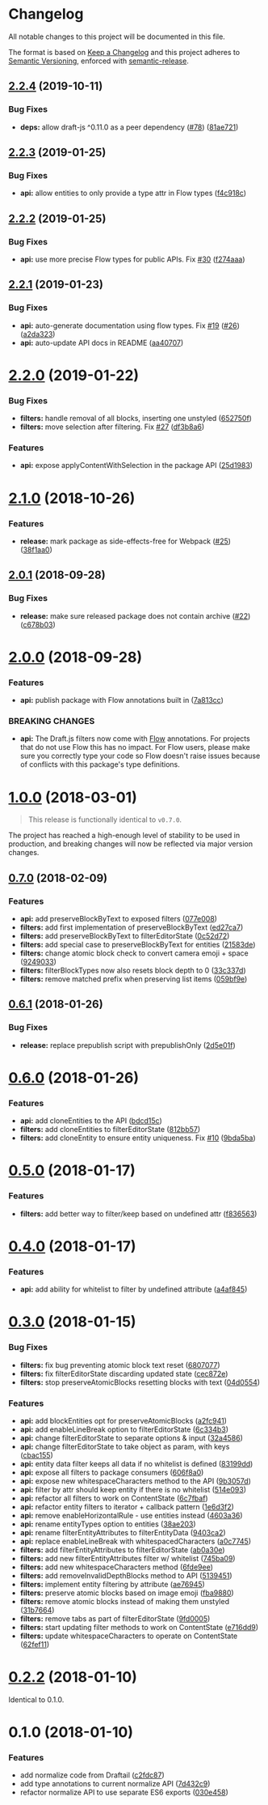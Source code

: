 # Changelog

All notable changes to this project will be documented in this file.

The format is based on [Keep a Changelog](https://keepachangelog.com/en/1.0.0/) and this project adheres to [Semantic Versioning](https://semver.org/spec/v2.0.0.html), enforced with [semantic-release](https://github.com/semantic-release/semantic-release).

## [2.2.4](https://github.com/thibaudcolas/draftjs-filters/compare/v2.2.3...v2.2.4) (2019-10-11)

### Bug Fixes

- **deps:** allow draft-js ^0.11.0 as a peer dependency ([#78](https://github.com/thibaudcolas/draftjs-filters/issues/78)) ([81ae721](https://github.com/thibaudcolas/draftjs-filters/commit/81ae721))

## [2.2.3](https://github.com/thibaudcolas/draftjs-filters/compare/v2.2.2...v2.2.3) (2019-01-25)

### Bug Fixes

- **api:** allow entities to only provide a type attr in Flow types ([f4c918c](https://github.com/thibaudcolas/draftjs-filters/commit/f4c918c))

## [2.2.2](https://github.com/thibaudcolas/draftjs-filters/compare/v2.2.1...v2.2.2) (2019-01-25)

### Bug Fixes

- **api:** use more precise Flow types for public APIs. Fix [#30](https://github.com/thibaudcolas/draftjs-filters/issues/30) ([f274aaa](https://github.com/thibaudcolas/draftjs-filters/commit/f274aaa))

## [2.2.1](https://github.com/thibaudcolas/draftjs-filters/compare/v2.2.0...v2.2.1) (2019-01-23)

### Bug Fixes

- **api:** auto-generate documentation using flow types. Fix [#19](https://github.com/thibaudcolas/draftjs-filters/issues/19) ([#26](https://github.com/thibaudcolas/draftjs-filters/issues/26)) ([a2da323](https://github.com/thibaudcolas/draftjs-filters/commit/a2da323))
- **api:** auto-update API docs in README ([aa40707](https://github.com/thibaudcolas/draftjs-filters/commit/aa40707))

# [2.2.0](https://github.com/thibaudcolas/draftjs-filters/compare/v2.1.0...v2.2.0) (2019-01-22)

### Bug Fixes

- **filters:** handle removal of all blocks, inserting one unstyled ([652750f](https://github.com/thibaudcolas/draftjs-filters/commit/652750f))
- **filters:** move selection after filtering. Fix [#27](https://github.com/thibaudcolas/draftjs-filters/issues/27) ([df3b8a6](https://github.com/thibaudcolas/draftjs-filters/commit/df3b8a6))

### Features

- **api:** expose applyContentWithSelection in the package API ([25d1983](https://github.com/thibaudcolas/draftjs-filters/commit/25d1983))

# [2.1.0](https://github.com/thibaudcolas/draftjs-filters/compare/v2.0.1...v2.1.0) (2018-10-26)

### Features

- **release:** mark package as side-effects-free for Webpack ([#25](https://github.com/thibaudcolas/draftjs-filters/issues/25)) ([38f1aa0](https://github.com/thibaudcolas/draftjs-filters/commit/38f1aa0))

## [2.0.1](https://github.com/thibaudcolas/draftjs-filters/compare/v2.0.0...v2.0.1) (2018-09-28)

### Bug Fixes

- **release:** make sure released package does not contain archive ([#22](https://github.com/thibaudcolas/draftjs-filters/issues/22)) ([c678b03](https://github.com/thibaudcolas/draftjs-filters/commit/c678b03))

# [2.0.0](https://github.com/thibaudcolas/draftjs-filters/compare/v1.0.0...v2.0.0) (2018-09-28)

### Features

- **api:** publish package with Flow annotations built in ([7a813cc](https://github.com/thibaudcolas/draftjs-filters/commit/7a813cc))

### BREAKING CHANGES

- **api:** The Draft.js filters now come with [Flow](https://flow.org/) annotations. For projects that do not use Flow this has no impact. For Flow users, please make sure you correctly type your code so Flow doesn't raise issues because of conflicts with this package's type definitions.

# [1.0.0](https://github.com/thibaudcolas/draftjs-filters/compare/v0.7.0...v1.0.0) (2018-03-01)

> This release is functionally identical to `v0.7.0`.

The project has reached a high-enough level of stability to be used in production, and breaking changes will now be reflected via major version changes.

## [0.7.0](https://github.com/thibaudcolas/draftjs-filters/compare/v0.6.1...v0.7.0) (2018-02-09)

### Features

- **api:** add preserveBlockByText to exposed filters ([077e008](https://github.com/thibaudcolas/draftjs-filters/commit/077e008))
- **filters:** add first implementation of preserveBlockByText ([ed27ca7](https://github.com/thibaudcolas/draftjs-filters/commit/ed27ca7))
- **filters:** add preserveBlockByText to filterEditorState ([0c52d72](https://github.com/thibaudcolas/draftjs-filters/commit/0c52d72))
- **filters:** add special case to preserveBlockByText for entities ([21583de](https://github.com/thibaudcolas/draftjs-filters/commit/21583de))
- **filters:** change atomic block check to convert camera emoji + space ([9249033](https://github.com/thibaudcolas/draftjs-filters/commit/9249033))
- **filters:** filterBlockTypes now also resets block depth to 0 ([33c337d](https://github.com/thibaudcolas/draftjs-filters/commit/33c337d))
- **filters:** remove matched prefix when preserving list items ([059bf9e](https://github.com/thibaudcolas/draftjs-filters/commit/059bf9e))

## [0.6.1](https://github.com/thibaudcolas/draftjs-filters/compare/v0.6.0...v0.6.1) (2018-01-26)

### Bug Fixes

- **release:** replace prepublish script with prepublishOnly ([2d5e01f](https://github.com/thibaudcolas/draftjs-filters/commit/2d5e01f))

# [0.6.0](https://github.com/thibaudcolas/draftjs-filters/compare/v0.5.0...v0.6.0) (2018-01-26)

### Features

- **api:** add cloneEntities to the API ([bdcd15c](https://github.com/thibaudcolas/draftjs-filters/commit/bdcd15c))
- **filters:** add cloneEntities to filterEditorState ([812bb57](https://github.com/thibaudcolas/draftjs-filters/commit/812bb57))
- **filters:** add cloneEntity to ensure entity uniqueness. Fix [#10](https://github.com/thibaudcolas/draftjs-filters/issues/10) ([9bda5ba](https://github.com/thibaudcolas/draftjs-filters/commit/9bda5ba))

# [0.5.0](https://github.com/thibaudcolas/draftjs-filters/compare/v0.4.0...v0.5.0) (2018-01-17)

### Features

- **filters:** add better way to filter/keep based on undefined attr ([f836563](https://github.com/thibaudcolas/draftjs-filters/commit/f836563))

# [0.4.0](https://github.com/thibaudcolas/draftjs-filters/compare/v0.3.0...v0.4.0) (2018-01-17)

### Features

- **api:** add ability for whitelist to filter by undefined attribute ([a4af845](https://github.com/thibaudcolas/draftjs-filters/commit/a4af845))

# [0.3.0](https://github.com/thibaudcolas/draftjs-filters/compare/v0.2.2...v0.3.0) (2018-01-15)

### Bug Fixes

- **filters:** fix bug preventing atomic block text reset ([6807077](https://github.com/thibaudcolas/draftjs-filters/commit/6807077))
- **filters:** fix filterEditorState discarding updated state ([cec872e](https://github.com/thibaudcolas/draftjs-filters/commit/cec872e))
- **filters:** stop preserveAtomicBlocks resetting blocks with text ([04d0554](https://github.com/thibaudcolas/draftjs-filters/commit/04d0554))

### Features

- **api:** add blockEntities opt for preserveAtomicBlocks ([a2fc941](https://github.com/thibaudcolas/draftjs-filters/commit/a2fc941))
- **api:** add enableLineBreak option to filterEditorState ([6c334b3](https://github.com/thibaudcolas/draftjs-filters/commit/6c334b3))
- **api:** change filterEditorState to separate options & input ([32a4586](https://github.com/thibaudcolas/draftjs-filters/commit/32a4586))
- **api:** change filterEditorState to take object as param, with keys ([cbac155](https://github.com/thibaudcolas/draftjs-filters/commit/cbac155))
- **api:** entity data filter keeps all data if no whitelist is defined ([83199dd](https://github.com/thibaudcolas/draftjs-filters/commit/83199dd))
- **api:** expose all filters to package consumers ([606f8a0](https://github.com/thibaudcolas/draftjs-filters/commit/606f8a0))
- **api:** expose new whitespaceCharacters method to the API ([9b3057d](https://github.com/thibaudcolas/draftjs-filters/commit/9b3057d))
- **api:** filter by attr should keep entity if there is no whitelist ([514e093](https://github.com/thibaudcolas/draftjs-filters/commit/514e093))
- **api:** refactor all filters to work on ContentState ([6c7fbaf](https://github.com/thibaudcolas/draftjs-filters/commit/6c7fbaf))
- **api:** refactor entity filters to iterator + callback pattern ([1e6d3f2](https://github.com/thibaudcolas/draftjs-filters/commit/1e6d3f2))
- **api:** remove enableHorizontalRule - use entities instead ([4603a36](https://github.com/thibaudcolas/draftjs-filters/commit/4603a36))
- **api:** rename entityTypes option to entities ([38ae203](https://github.com/thibaudcolas/draftjs-filters/commit/38ae203))
- **api:** rename filterEntityAttributes to filterEntityData ([9403ca2](https://github.com/thibaudcolas/draftjs-filters/commit/9403ca2))
- **api:** replace enableLineBreak with whitespacedCharacters ([a0c7745](https://github.com/thibaudcolas/draftjs-filters/commit/a0c7745))
- **filters:** add filterEntityAttributes to filterEditorState ([ab0a30e](https://github.com/thibaudcolas/draftjs-filters/commit/ab0a30e))
- **filters:** add new filterEntityAttributes filter w/ whitelist ([745ba09](https://github.com/thibaudcolas/draftjs-filters/commit/745ba09))
- **filters:** add new whitespaceCharacters method ([6fde9ee](https://github.com/thibaudcolas/draftjs-filters/commit/6fde9ee))
- **filters:** add removeInvalidDepthBlocks method to API ([5139451](https://github.com/thibaudcolas/draftjs-filters/commit/5139451))
- **filters:** implement entity filtering by attribute ([ae76945](https://github.com/thibaudcolas/draftjs-filters/commit/ae76945))
- **filters:** preserve atomic blocks based on image emoji ([fba9880](https://github.com/thibaudcolas/draftjs-filters/commit/fba9880))
- **filters:** remove atomic blocks instead of making them unstyled ([31b7664](https://github.com/thibaudcolas/draftjs-filters/commit/31b7664))
- **filters:** remove tabs as part of filterEditorState ([9fd0005](https://github.com/thibaudcolas/draftjs-filters/commit/9fd0005))
- **filters:** start updating filter methods to work on ContentState ([e716dd9](https://github.com/thibaudcolas/draftjs-filters/commit/e716dd9))
- **filters:** update whitespaceCharacters to operate on ContentState ([62fef11](https://github.com/thibaudcolas/draftjs-filters/commit/62fef11))

# [0.2.2](https://github.com/thibaudcolas/draftjs-filters/compare/v0.1.0...v0.2.2) (2018-01-10)

Identical to 0.1.0.

# 0.1.0 (2018-01-10)

### Features

- add normalize code from Draftail ([c2fdc87](https://github.com/thibaudcolas/draftjs-filters/commit/c2fdc87))
- add type annotations to current normalize API ([7d432c9](https://github.com/thibaudcolas/draftjs-filters/commit/7d432c9))
- refactor normalize API to use separate ES6 exports ([030e458](https://github.com/thibaudcolas/draftjs-filters/commit/030e458))
